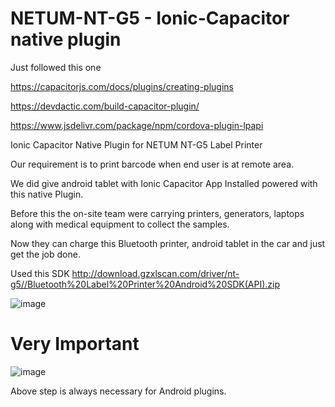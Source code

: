 # NETUM-NT-G5 - Ionic-Capacitor native plugin

Just followed this one

https://capacitorjs.com/docs/plugins/creating-plugins

https://devdactic.com/build-capacitor-plugin/

https://www.jsdelivr.com/package/npm/cordova-plugin-lpapi

Ionic Capacitor Native Plugin for NETUM NT-G5 Label Printer

Our requirement is to print barcode when end user is at remote area. 

We did give android tablet with Ionic Capacitor App Installed powered with this native Plugin.

Before this the on-site team were carrying printers, generators, laptops along with medical equipment to collect the samples.

Now they can charge this Bluetooth printer, android tablet in the car and just get the job done.

Used this SDK http://download.gzxlscan.com/driver/nt-g5//Bluetooth%20Label%20Printer%20Android%20SDK(API).zip

![image](https://user-images.githubusercontent.com/85802871/121785644-9221df80-cbd8-11eb-9cd0-1a6364563def.png)

# Very Important

![image](https://user-images.githubusercontent.com/85802871/123553210-77826580-d797-11eb-922c-90027f0746b0.png)

Above step is always necessary for Android plugins.





